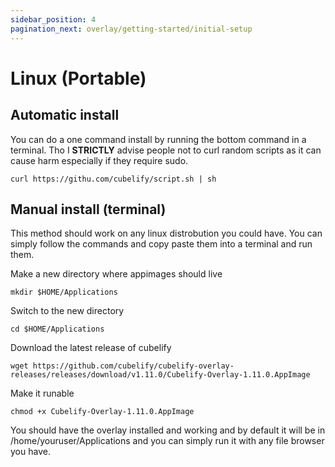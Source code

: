 ```yaml
---
sidebar_position: 4
pagination_next: overlay/getting-started/initial-setup
---
```


# Linux (Portable)

## Automatic install
You can do a one command install by running the bottom command in a terminal. Tho I **STRICTLY** advise people not to curl random scripts as it can cause harm especially if they require sudo.

    curl https://githu.com/cubelify/script.sh | sh

## Manual install (terminal)
This method should work on any linux distrobution you could have. You can simply follow the commands and copy paste them into a terminal and run them.

Make a new directory where appimages should live

    mkdir $HOME/Applications
Switch to the new directory

    cd $HOME/Applications
Download the latest release of cubelify

    wget https://github.com/cubelify/cubelify-overlay-releases/releases/download/v1.11.0/Cubelify-Overlay-1.11.0.AppImage
Make it runable

    chmod +x Cubelify-Overlay-1.11.0.AppImage
You should have the overlay installed and working and by default it will be in /home/youruser/Applications and you can simply run it with any file browser you have.
